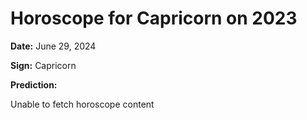 # Horoscope for Capricorn on 2023

**Date:** June 29, 2024

**Sign:** Capricorn

**Prediction:**

Unable to fetch horoscope content
